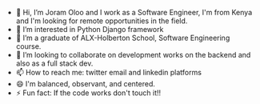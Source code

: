 - 👋 Hi, I’m Joram Oloo and I work as a Software Engineer, I'm from Kenya and I'm looking for remote opportunities in the field.
- 👀 I’m interested in Python Django framework 
- 🌱 I’m a graduate of ALX-Holberton School, Software Engineering course.
- 💞️ I’m looking to collaborate on development works on the backend and also as a full stack dev.
- 📫 How to reach me: twitter email and linkedin platforms
- 😄 I'm balanced, observant, and centered.
- ⚡ Fun fact: If the code works don't touch it!!

<!---
Joram21/Joram21 is a ✨ special ✨ repository because its `README.md` (this file) appears on your GitHub profile.
You can click the Preview link to take a look at your changes.
--->
